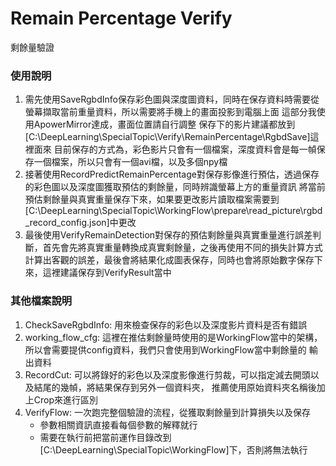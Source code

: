 # Remain Percentage Verify
剩餘量驗證

### 使用說明
1. 需先使用SaveRgbdInfo保存彩色圖與深度圖資料，同時在保存資料時需要從螢幕擷取當前重量資料，所以需要將手機上的畫面投影到電腦上面
這部分我使用ApowerMirror達成，畫面位置請自行調整
保存下的影片建議都放到[C:\DeepLearning\SpecialTopic\Verify\RemainPercentage\RgbdSave]這裡面來
目前保存的方式為，彩色影片只會有一個檔案，深度資料會是每一幀保存一個檔案，所以只會有一個avi檔，以及多個npy檔
2. 接著使用RecordPredictRemainPercentage對保存影像進行預估，透過保存的彩色圖以及深度圖獲取預估的剩餘量，同時辨識螢幕上方的重量資訊
將當前預估剩餘量與真實重量保存下來，如果要更改影片讀取檔案需要到
[C:\DeepLearning\SpecialTopic\WorkingFlow\prepare\read_picture\rgbd_record_config.json]中更改
3. 最後使用VerifyRemainDetection對保存的預估剩餘量與真實重量進行誤差判斷，首先會先將真實重量轉換成真實剩餘量，之後再使用不同的損失計算方式
計算出客觀的誤差，最後會將結果化成圖表保存，同時也會將原始數字保存下來，這裡建議保存到VerifyResult當中

### 其他檔案說明
1. CheckSaveRgbdInfo: 用來檢查保存的彩色以及深度影片資料是否有錯誤
2. working_flow_cfg: 這裡在推估剩餘量時使用的是WorkingFlow當中的架構，所以會需要提供config資料，我們只會使用到WorkingFlow當中剩餘量的
輸出資料
3. RecordCut: 可以將錄好的彩色以及深度影像進行剪裁，可以指定減去開頭以及結尾的幾幀，將結果保存到另外一個資料夾， 
推薦使用原始資料夾名稱後加上Crop來進行區別
4. VerifyFlow: 一次跑完整個驗證的流程，從獲取剩餘量到計算損失以及保存
    - 參數相關資訊直接看每個參數的解釋就行
    - 需要在執行前把當前運作目錄改到[C:\DeepLearning\SpecialTopic\WorkingFlow]下，否則將無法執行